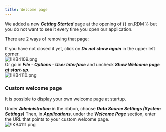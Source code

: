 ```yaml
---
title: Welcome page
---
```

We added a new ***Getting Started*** page at the opening of {{ en.RDM }} but you do not want to see it every time you open our application.  

There are 2 ways of removing that page:  

If you have not closed it yet, click on ***Do not show again*** in the upper left corner.  
![!!KB4109.png](https://webdevolutions.azureedge.net/docs/en/kb/KB4109.png)  
Or go in ***File - Options - User Interface*** and uncheck ***Show Welcome page at start-up***.  
![!!KB4110.png](https://webdevolutions.azureedge.net/docs/en/kb/KB4110.png)
### Custom welcome page
It is possible to display your own welcome page at startup.  

Under ***Administration*** in the ribbon, choose ***Data Source Settings (System Settings)*** Then, in ***Applications***, under the ***Welcome Page*** section, enter the URL that points to your custom welcome page.  
![!!KB4111.png](https://webdevolutions.azureedge.net/docs/en/kb/KB4111.png)
